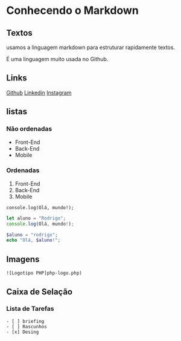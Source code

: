 # Conhecendo o Markdown

## Textos

usamos a linguagem markdown para estruturar rapidamente textos.

É uma linguagem muito usada no Github.

## Links

[Github](https://github.com)
[Linkedin](https://www.linkedin.com)
[Instagram](https://www.instagram.com)

## listas

### Não ordenadas
- Front-End
- Back-End
- Mobile

### Ordenadas
1. Front-End
2. Back-End
3. Mobile

`console.log(Olá, mundo!);`

```	JavaScript
let aluno = "Rodrigo";
console.log(Olá, mundo!);

````
    
```PHP 
$aluno = "rodrigo";
echo "Olá, $aluno!";

```	

## Imagens

    ![Logotipo PHP]php-logo.php)

## Caixa de Selação

### Lista de Tarefas

    - [ ] briefing
    - [ ] Rascunhos
    - [x] Desing